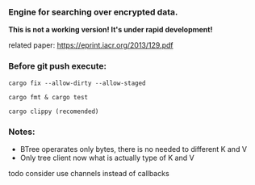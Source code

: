 ### Engine for searching over encrypted data.

**This is not a working version! It's under rapid development!**

related paper: https://eprint.iacr.org/2013/129.pdf


### Before git push execute:

    cargo fix --allow-dirty --allow-staged
    
    cargo fmt & cargo test
    
    cargo clippy (recomended)
    
### Notes: 

- BTree operarates only bytes, there is no needed to different K and V
- Only tree client now what is actually type of K and V


todo consider use channels instead of callbacks
